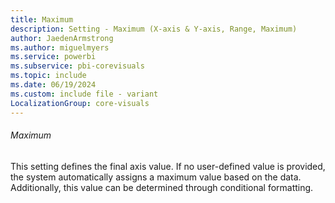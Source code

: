 ```yaml
---
title: Maximum
description: Setting - Maximum (X-axis & Y-axis, Range, Maximum)
author: JaedenArmstrong
ms.author: miguelmyers
ms.service: powerbi
ms.subservice: pbi-corevisuals
ms.topic: include
ms.date: 06/19/2024
ms.custom: include file - variant
LocalizationGroup: core-visuals
---
```

###### Maximum
This setting defines the final axis value. If no user-defined value is provided, the system automatically assigns a maximum value based on the data. Additionally, this value can be determined through conditional formatting.
